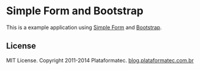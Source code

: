 # Simple Form and Bootstrap

This is a example application using [Simple Form](https://github.com/plataformatec/simple_form)
and [Bootstrap](http://getbootstrap.com/).

## License

MIT License. Copyright 2011-2014 Plataformatec. [blog.plataformatec.com.br](http://blog.plataformatec.com.br)
